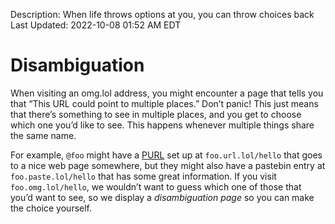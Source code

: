 Description: When life throws options at you, you can throw choices back  
Last Updated: 2022-10-08 01:52 AM EDT

# Disambiguation

When visiting an omg.lol address, you might encounter a page that tells you that “This URL could point to multiple places.” Don’t panic! This just means that there’s something to see in multiple places, and you get to choose which one you’d like to see. This happens whenever multiple things share the same name.

For example, `@foo` might have a [PURL](/info/purls) set up at `foo.url.lol/hello` that goes to a nice web page somewhere, but they might also have a pastebin entry at `foo.paste.lol/hello` that has some great information. If you visit `foo.omg.lol/hello`, we wouldn’t want to guess which one of those that you’d want to see, so we display a _disambiguation page_ so you can make the choice yourself.